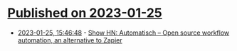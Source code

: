 # [Published on 2023-01-25](index.md)

* [2023-01-25, 15:46:48](https://news.ycombinator.com/item?id=34519639) - [Show HN: Automatisch – Open source workflow automation, an alternative to Zapier](https://automatisch.io)
